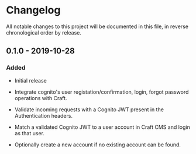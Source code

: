 # Changelog

All notable changes to this project will be documented in this file, in reverse chronological order by release.

## 0.1.0 - 2019-10-28

### Added

- Initial release

- Integrate cognito's user registation/confirmation, login, forgot password operations with Craft.

- Validate incoming requests with a Cognito JWT present in the Authentication headers.

- Match a validated Cognito JWT to a user account in Craft CMS and login as that user.

- Optionally create a new account if no existing account can be found.
